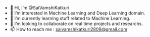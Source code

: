 - 👋 Hi, I’m @SaiVamshiKatkuri
- 👀 I’m interested in  Machine Learning and Deep Learning domain.
- 🌱 I’m currently learning stuff related to Machine Learning.
- 💞️ I’m looking to collaborate on real time projects and researchs.
- 📫 How to reach me : saivamshikatkuri2809@gmail.com

<!---
SaiVamshiKatkuri/SaiVamshiKatkuri is a ✨ special ✨ repository because its `README.md` (this file) appears on your GitHub profile.
You can click the Preview link to take a look at your changes.
--->
